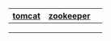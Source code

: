 | [tomcat](./tomcat.md) | [zookeeper](./zookeeper.md) |      |
| --------------------- | --------------------------- | ---- |
|                       |                             |      |
|                       |                             |      |
|                       |                             |      |

